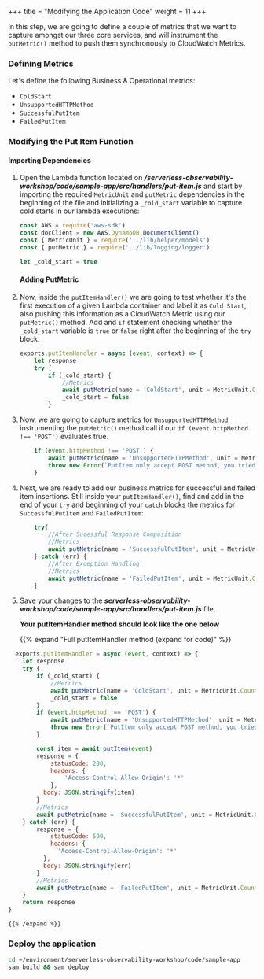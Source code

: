 +++
title = "Modifying the Application Code"
weight = 11
+++

In this step, we are going to define a couple of metrics that we want to capture amongst our three core services, and will instrument the `putMetric()` method to push them synchronously to CloudWatch Metrics.

### Defining Metrics

Let's define the following Business & Operational metrics:
- `ColdStart`
- `UnsupportedHTTPMethod`
- `SuccessfulPutItem`
- `FailedPutItem`

### Modifying the Put Item Function

#### Importing Dependencies

1. Open the Lambda function located on ***/serverless-observability-workshop/code/sample-app/src/handlers/put-item.js*** and start by importing the required `MetricUnit` and `putMetric` dependencies in the beginning of the file and initializing a `_cold_start` variable to capture cold starts in our lambda executions:

    ```javascript
    const AWS = require('aws-sdk')
    const docClient = new AWS.DynamoDB.DocumentClient()
    const { MetricUnit } = require('../lib/helper/models')
    const { putMetric } = require('../lib/logging/logger')

    let _cold_start = true
    ```

    #### Adding PutMetric

1. Now, inside the `putItemHandler()` we are going to test whether it's the first execution of a given Lambda container and label it as `Cold Start`, also pushing this information as a CloudWatch Metric using our `putMetric()` method. Add and `if` statement checking whether the `_cold_start` variable is `true` or `false` right after the beginning of the `try` block.

    ```javascript
    exports.putItemHandler = async (event, context) => {
        let response
        try {
            if (_cold_start) {
                //Metrics
                await putMetric(name = 'ColdStart', unit = MetricUnit.Count, value = 1, { service: 'item_service', function_name: context.functionName })
                _cold_start = false
            }
    ```

1. Now, we are going to capture metrics for `UnsupportedHTTPMethod`, instrumenting the `putMetric()` method call if our `if (event.httpMethod !== 'POST')` evaluates true.

    ```javascript
        if (event.httpMethod !== 'POST') {
            await putMetric(name = 'UnsupportedHTTPMethod', unit = MetricUnit.Count, value = 1, { service: 'item_service', operation: 'put-item' })
            throw new Error(`PutItem only accept POST method, you tried: ${event.httpMethod}`)
        }

    ```

1. Next, we are ready to add our business metrics for successful and failed item insertions. Still inside your `putItemHandler()`, find and add in the end of your `try` and beginning of your `catch` blocks the metrics for `SuccessfulPutItem` and `FailedPutItem`:

    ```javascript
        try{
            //After Sucessful Response Composition
            //Metrics
            await putMetric(name = 'SuccessfulPutItem', unit = MetricUnit.Count, value = 1, { service: 'item_service', operation: 'put-item' })
        } catch (err) {
            //After Exception Handling
            //Metrics
            await putMetric(name = 'FailedPutItem', unit = MetricUnit.Count, value = 1, { service: 'item_service', operation: 'put-item' })
        }
    ```

1. Save your changes to the ***serverless-observability-workshop/code/sample-app/src/handlers/put-item.js*** file.

    **Your putItemHandler method should look like the one below**

    {{% expand "Full putItemHandler method (expand for code)" %}}
  ```javascript
    exports.putItemHandler = async (event, context) => {
      let response
      try {
          if (_cold_start) {
              //Metrics
              await putMetric(name = 'ColdStart', unit = MetricUnit.Count, value = 1, { service: 'item_service', function_name: context.functionName })
              _cold_start = false
          }
          if (event.httpMethod !== 'POST') {
              await putMetric(name = 'UnsupportedHTTPMethod', unit = MetricUnit.Count, value = 1, { service: 'item_service', operation: 'put-item' })
              throw new Error(`PutItem only accept POST method, you tried: ${event.httpMethod}`)
          }

          const item = await putItem(event)
          response = {
              statusCode: 200,
              headers: {
                  'Access-Control-Allow-Origin': '*'
              },
            body: JSON.stringify(item)
          }
          //Metrics
          await putMetric(name = 'SuccessfulPutItem', unit = MetricUnit.Count, value = 1, { service: 'item_service', operation: 'put-item' })
      } catch (err) {
          response = {
              statusCode: 500,
              headers: {
                'Access-Control-Allow-Origin': '*'
            },
            body: JSON.stringify(err)
          }
          //Metrics
          await putMetric(name = 'FailedPutItem', unit = MetricUnit.Count, value = 1, { service: 'item_service', operation: 'put-item' })
      }
      return response
  }
  ```
    {{% /expand %}}

### Deploy the application

```sh
cd ~/environment/serverless-observability-workshop/code/sample-app
sam build && sam deploy
```
